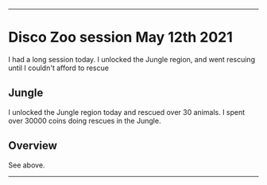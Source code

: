 
***

# Disco Zoo session May 12th 2021

I had a long session today. I unlocked the Jungle region, and went rescuing until I couldn't afford to rescue

## Jungle

I unlocked the Jungle region today and rescued over 30 animals. I spent over 30000 coins doing rescues in the Jungle.

## Overview

See above.

***
